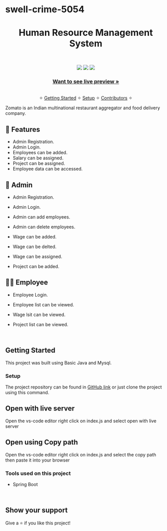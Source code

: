 # swell-crime-5054



<h1 align="center">Human Resource Management System</h1> 
<br />
<p align="center">
    <img src="https://img.shields.io/badge/MySQL-005C84?style=for-the-badge&logo=mysql&logoColor=white" />
    <img src="https://img.shields.io/badge/Spring-6DB33F?style=for-the-badge&logo=spring&logoColor=white" />
    <img src="https://img.shields.io/badge/java-%23ED8B00.svg?style=for-the-badge&logo=java&logoColor=white" />
    
</p>

<h3 align="center"><a href="[https://wonderful-malasada-e63214.netlify.app/]([https://luminous-cocada-0f0885.netlify.app/]([https://luminous-cocada-0f0885.netlify.app/](https://luminous-cocada-0f0885.netlify.app/)))"><strong>Want to see live preview »</strong></a></h3>

<p align="center"> 
    <br />&#10023;
    <a href="#Getting-Started">Getting Started</a> &#10023; <a href="#Setup">Setup</a> &#10023;    
    <a href="#Contributors">Contributors</a> &#10023;
  </p>
  Zomato is an Indian multinational restaurant aggregator and food delivery company.
<br />


## 🚀 Features
- Admin Registration.
- Admin Login.
- Employees can be added.
- Salary can be assigned.
- Project can be assigned.
- Employee data can be accessed.

## 🧠 Admin

-   Admin Registration.<br/>

-   Admin Login.<br/>

-   Admin can add employees.<br/>

-   Admin can delete employees.<br/>

-   Wage can be added.<br/>

-   Wage can be delted.<br/>

-   Wage can be assigned.<br/>

-   Project can be added.<br/>

## 🧑‍💼 Employee

-   Employee Login.<br/>

-   Employee list can be viewed.

-   Wage lsit can be viewed.

-   Project list can be viewed.

<br/>



## Getting Started

This project was built using Basic Java and Mysql.


### Setup


The project repository can be found in [GitHub link](https://github.com/deepak2303/swell-crime-5054) or just clone the project using this command. 


## Open with live server 
Open the vs-code editor right click on index.js and select open with live server 


## Open using Copy path 
Open the vs-code editor right click on index.js and select the copy path then paste it into your browser

### Tools used on this project

- Spring Boot


<br/>


## Show your support

Give a ⭐ if you like this project!
